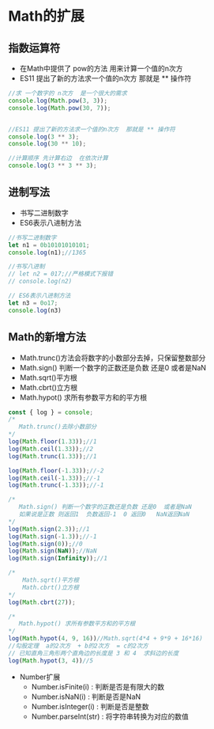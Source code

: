 # Math的扩展

## 指数运算符

- 在Math中提供了 pow的方法 用来计算一个值的n次方
- ES11 提出了新的方法求一个值的n次方 那就是 ** 操作符

```js
//求 一个数字的 n次方  是一个很大的需求
console.log(Math.pow(3, 3));
console.log(Math.pow(30, 7));


//ES11 提出了新的方法求一个值的n次方  那就是 ** 操作符
console.log(3 ** 3);
console.log(30 ** 10);

//计算顺序 先计算右边  在依次计算
console.log(3 ** 3 ** 3);
```

## 进制写法

- 书写二进制数字
- ES6表示八进制方法

```js
//书写二进制数字
let n1 = 0b10101010101;
console.log(n1);//1365

//书写八进制
// let n2 = 017;//严格模式下报错
// console.log(n2)

// ES6表示八进制方法
let n3 = 0o17;
console.log(n3)
```

## Math的新增方法

- Math.trunc()方法会将数字的小数部分去掉，只保留整数部分
- Math.sign() 判断一个数字的正数还是负数 还是0 或者是NaN
- Math.sqrt()平方根
- Math.cbrt()立方根
- Math.hypot() 求所有参数平方和的平方根

```js
const { log } = console;
/*
   Math.trunc()去除小数部分
*/
log(Math.floor(1.33));//1
log(Math.ceil(1.33));//2
log(Math.trunc(1.33));//1

log(Math.floor(-1.33));//-2
log(Math.ceil(-1.33));//-1
log(Math.trunc(-1.33));//-1

/*
   Math.sign() 判断一个数字的正数还是负数 还是0  或者是NaN
   如果说是正数 则返回1  负数返回-1  0 返回0   NaN返回NaN
*/
log(Math.sign(2.3));//1
log(Math.sign(-1.3));//-1
log(Math.sign(0));//0
log(Math.sign(NaN));//NaN
log(Math.sign(Infinity));//1

/*
    Math.sqrt()平方根
    Math.cbrt()立方根
*/
log(Math.cbrt(27));

/*
   Math.hypot() 求所有参数平方和的平方根
*/
log(Math.hypot(4, 9, 16))//Math.sqrt(4*4 + 9*9 + 16*16)
//勾股定理  a的2次方  + b的2次方  = c的2次方
// 已知直角三角形两个直角边的长度是 3 和 4  求斜边的长度
log(Math.hypot(3, 4))//5
```

- Number扩展
  - Number.isFinite(i) : 判断是否是有限大的数
  - Number.isNaN(i) : 判断是否是NaN
  - Number.isInteger(i) : 判断是否是整数
  - Number.parseInt(str) : 将字符串转换为对应的数值